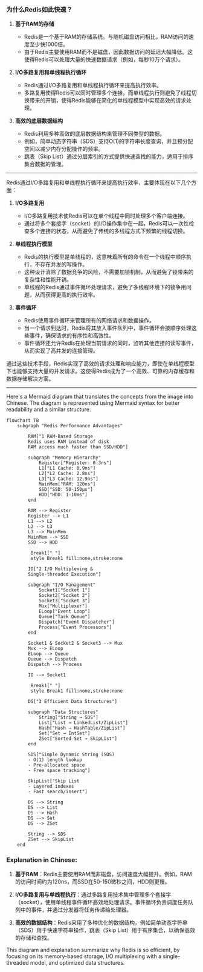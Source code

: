### 为什么Redis如此快速？

1. **基于RAM的存储**
   - Redis是一个基于RAM的存储系统。与随机磁盘访问相比，RAM访问的速度至少快1000倍。
   - 由于Redis主要使用RAM而不是磁盘，因此数据访问的延迟大幅降低。这使得Redis可以处理大量的快速数据请求（例如，每秒10万个请求）。

2. **I/O多路复用和单线程执行循环**
   - Redis通过I/O多路复用和单线程执行循环来提高执行效率。
   - 多路复用使得Redis可以同时管理多个连接，而单线程执行则避免了线程切换带来的开销，使得Redis能够在简化的单线程模型中实现高效的请求处理。

3. **高效的底层数据结构**
   - Redis利用多种高效的底层数据结构来管理不同类型的数据。
   - 例如，简单动态字符串（SDS）支持O(1)的字符串长度查询，并且预分配空间以减少内存分配操作的频率。
   - 跳表（Skip List）通过分层索引的方式提供快速查找的能力，适用于排序集合数据的管理。

---

Redis通过I/O多路复用和单线程执行循环来提高执行效率，主要体现在以下几个方面：

1. **I/O多路复用**
   - I/O多路复用技术使Redis可以在单个线程中同时处理多个客户端连接。
   - 通过将多个套接字（socket）的I/O操作集中在一起，Redis可以一次性检查多个连接的状态，从而避免了传统的多线程方式下频繁的线程切换。

2. **单线程执行模型**
   - Redis的执行模型是单线程的，这意味着所有的命令在一个线程中顺序执行，不存在并发的写操作。
   - 这种设计消除了数据竞争的风险，不需要加锁机制，从而避免了锁带来的复杂性和性能开销。
   - 单线程的Redis通过事件循环处理请求，避免了多线程环境下的锁争用问题，从而获得更高的执行效率。

3. **事件循环**
   - Redis使用事件循环来管理所有的网络请求和数据操作。
   - 当一个请求到达时，Redis将其放入事件队列中，事件循环会按顺序处理这些事件，确保请求的有序性和高效性。
   - 事件循环还允许Redis在处理当前请求的同时，监听其他连接的读写事件，从而实现了高并发的连接管理。

通过这些技术手段，Redis实现了高效的请求处理和响应能力，即使在单线程模型下也能够支持大量的并发请求。这使得Redis成为了一个高效、可靠的内存缓存和数据存储解决方案。

---

Here's a Mermaid diagram that translates the concepts from the image into Chinese. The diagram is represented using Mermaid syntax for better readability and a similar structure.

```mermaid
flowchart TB
    subgraph "Redis Performance Advantages"

        RAM["1 RAM-Based Storage
        Redis uses RAM instead of disk
        RAM access much faster than SSD/HDD"]

        subgraph "Memory Hierarchy"
            Register["Register: 0.3ns"]
            L1["L1 Cache: 0.9ns"]
            L2["L2 Cache: 2.8ns"]
            L3["L3 Cache: 12.9ns"]
            MainMem["RAM: 120ns"]
            SSD["SSD: 50-150μs"]
            HDD["HDD: 1-10ms"]
        end

        RAM --> Register
        Register --> L1
        L1 --> L2
        L2 --> L3
        L3 --> MainMem
        MainMem --> SSD
        SSD --> HDD

         Break1[" "]
         style Break1 fill:none,stroke:none

        IO["2 I/O Multiplexing &
        Single-threaded Execution"]
        
        subgraph "I/O Management"
            Socket1["Socket 1"]
            Socket2["Socket 2"]
            Socket3["Socket 3"]
            Mux["Multiplexer"]
            ELoop["Event Loop"]
            Queue["Task Queue"]
            Dispatch["Event Dispatcher"]
            Process["Event Processors"]
        end
        
        Socket1 & Socket2 & Socket3 --> Mux
        Mux --> ELoop
        ELoop --> Queue
        Queue --> Dispatch
        Dispatch --> Process
        
        IO --> Socket1

         Break1[" "]
         style Break1 fill:none,stroke:none

        DS["3 Efficient Data Structures"]
        
        subgraph "Data Structures"
            String["String → SDS"]
            List["List → LinkedList/ZipList"]
            Hash["Hash → HashTable/ZipList"]
            Set["Set → IntSet"]
            ZSet["Sorted Set → SkipList"]
        end

        SDS["Simple Dynamic String (SDS)
        - O(1) length lookup
        - Pre-allocated space
        - Free space tracking"]

        SkipList["Skip List
        - Layered indexes
        - Fast search/insert"]

        DS --> String
        DS --> List
        DS --> Hash
        DS --> Set
        DS --> ZSet
        
        String --> SDS
        ZSet --> SkipList
    end
```

### Explanation in Chinese:

1. **基于RAM**：Redis主要使用RAM而非磁盘，访问速度大幅提升。例如，RAM的访问时间约为120ns，而SSD在50-150微秒之间，HDD则更慢。
   
2. **I/O多路复用与单线程执行**：通过多路复用技术集中管理多个套接字（socket），使用单线程事件循环高效地处理请求。事件循环负责调度任务队列中的事件，并通过分发器将任务传递给处理器。
   
3. **高效的数据结构**：Redis采用了多种优化的数据结构，例如简单动态字符串（SDS）用于快速字符串操作，跳表（Skip List）用于有序集合，以确保高效的存储和查找。

This diagram and explanation summarize why Redis is so efficient, by focusing on its memory-based storage, I/O multiplexing with a single-threaded model, and optimized data structures.
